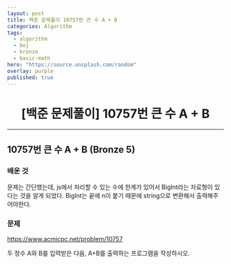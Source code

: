 ```yaml
---
layout: post
title: 백준 문제풀이 10757번 큰 수 A + B
categories: Algorithm
tags:
  - algorithm
  - boj
  - bronze
  - basic-math
hero: "https://source.unsplash.com/random"
overlay: purple
published: true
---
```


# <center>[백준 문제풀이] 10757번 큰 수 A + B</center>

---

## 10757번 큰 수 A + B (Bronze 5)

### 배운 것

문제는 간단했는데, js에서 처리할 수 있는 수에 한계가 있어서 BigInt라는 자료형이 있다는 것을 알게 되었다. BigInt는 끝에 n이 붙기 때문에 string으로 변환해서 출력해주어야한다.

### 문제

https://www.acmicpc.net/problem/10757

두 정수 A와 B를 입력받은 다음, A+B를 출력하는 프로그램을 작성하시오.
